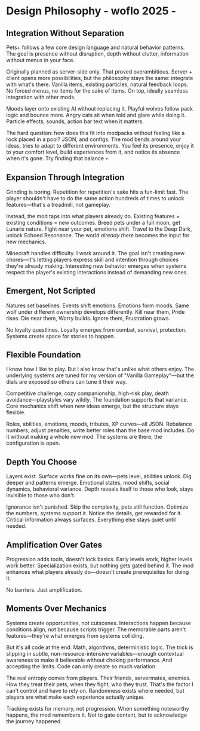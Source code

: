 # Design Philosophy - woflo 2025 -

## Integration Without Separation

Pets+ follows a few core design language and natural behavior patterns. The goal is presence without disruption, depth without clutter, information without menus in your face.

Originally planned as server-side only. That proved overambitious. Server + client opens more possibilities, but the philosophy stays the same: integrate with what's there. Vanilla items, existing particles, natural feedback loops. No forced menus, no items for the sake of items. On top, ideally seamless integration with other mods.

Moods layer onto existing AI without replacing it. Playful wolves follow pack logic and bounce more. Angry cats sit when told and glare while doing it. Particle effects, sounds, action bar text when it matters.

The hard question: how does this fit into modpacks without feeling like a rock placed in a pool? JSON, and configs. The mod bends around your ideas, tries to adapt to different environments. You feel its presence, enjoy it to your comfort level, build experiences from it, and notice its absence when it's gone. Try finding that balance 💀.

## Expansion Through Integration

Grinding is boring. Repetition for repetition's sake hits a fun-limit fast. The player shouldn't have to do the same action hundreds of times to unlock features—that's a treadmill, not gameplay.

Instead, the mod taps into what players already do. Existing features + existing conditions = new outcomes. Breed pets under a full moon, get Lunaris nature. Fight near your pet, emotions shift. Travel to the Deep Dark, unlock Echoed Resonance. The world *already there* becomes the input for new mechanics.

Minecraft handles difficulty. I work around it. The goal isn't creating new chores—it's letting players express skill and intention through choices they're already making. Interesting new behavior emerges when systems respect the player's existing interactions instead of demanding new ones.

## Emergent, Not Scripted

Natures set baselines. Events shift emotions. Emotions form moods. Same wolf under different ownership develops differently. Kill near them, Pride rises. Die near them, Worry builds. Ignore them, Frustration grows.

No loyalty questlines. Loyalty emerges from combat, survival, protection. Systems create space for stories to happen.

## Flexible Foundation

I know how I like to play. But I also know that's unlike what others enjoy. The underlying systems are tuned for my version of "Vanilla Gameplay"—but the dials are exposed so others can tune it their way.

Competitive challenge, cozy companionship, high-risk play, death avoidance—playstyles vary wildly. The foundation supports that variance. Core mechanics shift when new ideas emerge, but the structure stays flexible.

Roles, abilities, emotions, moods, tributes, XP curves—all JSON. Rebalance numbers, adjust penalties, write better roles than the base mod includes. Do it without making a whole new mod. The systems are there, the configuration is open.

## Depth You Choose

Layers exist. Surface works fine on its own—pets level, abilities unlock. Dig deeper and patterns emerge. Emotional states, mood shifts, social dynamics, behavioral variance. Depth reveals itself to those who look, stays invisible to those who don't.

Ignorance isn't punished. Skip the complexity, pets still function. Optimize the numbers, systems support it. Notice the details, get rewarded for it. Critical information always surfaces. Everything else stays quiet until needed.

## Amplification Over Gates

Progression adds tools, doesn't lock basics. Early levels work, higher levels work better. Specialization exists, but nothing gets gated behind it. The mod enhances what players already do—doesn't create prerequisites for doing it.

No barriers. Just amplification.

## Moments Over Mechanics

Systems create opportunities, not cutscenes. Interactions happen because conditions align, not because scripts trigger. The memorable parts aren't features—they're what emerges from systems colliding.

But it's all code at the end. Math, algorithms, deterministic logic. The trick is slipping in subtle, non-resource-intensive variables—enough contextual awareness to make it believable without choking performance. And accepting the limits. Code can only create so much variation.

The real entropy comes from players. Their friends, servermates, enemies. How they treat their pets, when they fight, who they trust. That's the factor I can't control and have to rely on. Randomness exists where needed, but players are what make each experience actually unique.

Tracking exists for memory, not progression. When something noteworthy happens, the mod remembers it. Not to gate content, but to acknowledge the journey happened.

